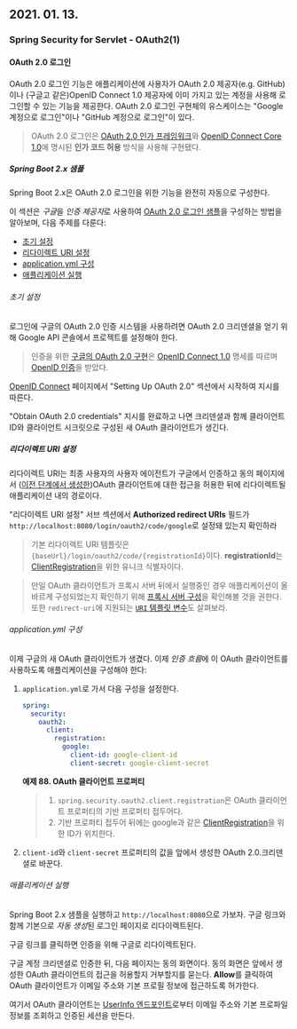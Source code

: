 ## 2021. 01. 13.

### Spring Security for Servlet - OAuth2(1)

#### OAuth 2.0 로그인

OAuth 2.0 로그인 기능은 애플리케이션에 사용자가 OAuth 2.0 제공자(e.g. GitHub)이나 (구글고 같은)OpenID Connect 1.0 제공자에 이미 가지고 있는 계정을 사용해 로그인할 수 있는 기능을 제공한다. OAuth 2.0 로그인 구현체의 유스케이스는 "Google 계정으로 로그인"이나 "GitHub 계정으로 로그인"이 있다.

> OAuth 2.0 로그인은 [OAuth 2.0 인가 프레임워크][rfc-6749-authz-code-grant]와 [OpenID Connect Core 1.0][oidc-core-1]에 명시된 **인가 코드 허용** 방식을 사용해 구현됐다.

##### Spring Boot 2.x 샘플

Spring Boot 2.x은 OAuth 2.0 로그인을 위한 기능을 완전히 자동으로 구성한다.

이 섹션은 *구글*을 *인증 제공자*로 사용하여 [OAuth 2.0 로그인 샘플][oauth-2-login-sample]을 구성하는 방법을 알아보며, 다음 주제를 다룬다:

* [초기 설정][initial-setup]
* [리다이렉트 URI 설정](https://docs.spring.io/spring-security/site/docs/5.4.1/reference/html5/#oauth2login-sample-redirect-uri)
* [application.yml 구성](https://docs.spring.io/spring-security/site/docs/5.4.1/reference/html5/#oauth2login-sample-application-config)
* [애플리케이션 실행](https://docs.spring.io/spring-security/site/docs/5.4.1/reference/html5/#oauth2login-sample-boot-application)

###### 초기 설정

로그인에 구글의 OAuth 2.0 인증 시스템을 사용하려면 OAuth 2.0 크리덴셜을 얻기 위해 Google API 콘솔에서 프로젝트를 설정해야 한다.

> 인증을 위한 [구글의 OAuth 2.0 구현][google-dev-oidc]은 [OpenID Connect 1.0][oidc] 명세를 따르며 [OpenID 인증][oid-cert]을 받았다.

[OpenID Connect][google-dev-oidc] 페이지에서 "Setting Up OAuth 2.0" 섹션에서 시작하여 지시를 따른다.

"Obtain OAuth 2.0 credentials" 지시를 완료하고 나면 크리덴셜과 함께 클라이언트 ID와 클라이언트 시크릿으로 구성된 새 OAuth 클라이언트가 생긴다.

##### 리다이렉트 URI 설정

리다이렉트 URI는 최종 사용자의 사용자 에이전트가 구글에서 인증하고 동의 페이지에서 ([이전 단계에서 생성한][initial-setup])OAuth 클라이언트에 대한 접근을 허용한 뒤에 리다이렉트될 애플리케이션 내의 경로이다.

"리다이렉트 URI 설정" 서브 섹션에서 **Authorized redirect URIs** 필드가 `http://localhost:8080/login/oauth2/code/google`로 설정돼 있는지 확인하라

> 기본 리다이렉트 URI 템플릿은 `{baseUrl}/login/oauth2/code/{registrationId}`이다. **registrationId**는 [ClientRegistration][oauth-2-client-registration]을 위한 유니크 식별자이다.

> 만일 OAuth 클라이언트가 프록시 서버 뒤에서 실행중인 경우 애플리케이션이 올바르게 구성되었는지 확인하기 위해 [프록시 서버 구성][proxy-server-configuration]을 확인해볼 것을 권한다. 또한 `redirect-uri`에 지원되는 [`URI` 템플릿 변수][oauth-2-uri-template]도 살펴보라.

###### application.yml 구성

이제 구글의 새 OAuth 클라이언트가 생겼다. 이제 *인증 흐름*에 이 OAuth 클라이언트를 사용하도록 애플리케이션을 구성해야 한다:

1. `application.yml`로 가서 다음 구성을 설정한다.

   ```yaml
   spring:
     security:
       oauth2:
         client:
           registration:   
             google:   
               client-id: google-client-id
               client-secret: google-client-secret
   ```

   **예제 88. OAuth 클라이언트 프로퍼티**

   > 1. `spring.security.oauth2.client.registration`은 OAuth 클라이언트 프로퍼티의 기반 프로퍼티 접두어다.
   > 2. 기반 프로퍼티 접두어 뒤에는 google과 같은 [ClientRegistration][oauth-2-client-registration]을 위한 ID가 위치한다.

2. `client-id`와 `client-secret` 프로퍼티의 값을 앞에서 생성한 OAuth 2.0.크리덴셜로 바꾼다.

###### 애플리케이션 실행

Spring Boot 2.x 샘플을 실행하고 `http://localhost:8080`으로 가보자. 구글 링크와 함께 기본으로 *자동 생성*된 로그인 페이지로 리다이렉트된다.

구글 링크를 클릭하면 인증을 위해 구글로 리다이렉트된다.

구글 계정 크리덴셜로 인증한 뒤, 다음 페이지는 동의 화면이다. 동의 화면은 앞에서 생성한 OAuth 클라이언트의 접근을 허용할지 거부할지를 묻는다. **Allow**를 클릭하여 OAuth 클라이언트가 이메일 주소와 기본 프로필 정보에 접근하도록 허가한다.

여기서 OAuth 클라이언트는 [UserInfo 엔드포인트][oidc-core-userinfo]로부터 이메일 주소와 기본 프로파일 정보를 조회하고 인증된 세션을 만든다.



[rfc-6749-authz-code-grant]: https://tools.ietf.org/html/rfc6749#section-4.1
[oidc-core-1]: https://openid.net/specs/openid-connect-core-1_0.html#CodeFlowAuth
[oauth-2-login-sample]: https://github.com/spring-projects/spring-security/tree/5.4.1/samples/boot/oauth2login
[google-dev-oidc]: https://developers.google.com/identity/protocols/OpenIDConnect
[oidc]: https://openid.net/connect/
[oid-cert]: https://openid.net/certification/
[initial-setup]:https://docs.spring.io/spring-security/site/docs/5.4.1/reference/html5/#oauth2login-sample-initial-setup
[proxy-server-configuration]: https://docs.spring.io/spring-security/site/docs/5.4.1/reference/html5/#http-proxy-server
[oauth-2-uri-template]: https://docs.spring.io/spring-security/site/docs/5.4.1/reference/html5/#oauth2Client-auth-code-redirect-uri
[oauth-2-client-registration]: https://docs.spring.io/spring-security/site/docs/5.4.1/reference/html5/#oauth2Client-client-registration
[oidc-core-userinfo]: https://openid.net/specs/openid-connect-core-1_0.html#UserInfo
